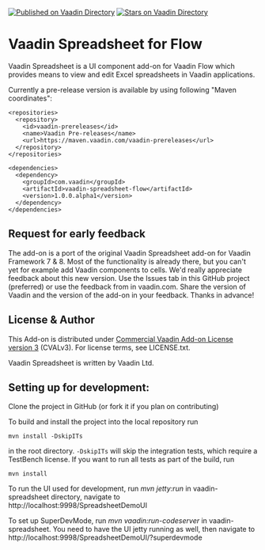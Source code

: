 [![Published on Vaadin  Directory](https://img.shields.io/badge/Vaadin%20Directory-published-00b4f0.svg)](https://vaadin.com/directory/component/vaadin-spreadsheet)
[![Stars on Vaadin Directory](https://img.shields.io/vaadin-directory/star/vaadin-spreadsheet.svg)](https://vaadin.com/directory/component/vaadin-spreadsheet)


# Vaadin Spreadsheet for Flow

Vaadin Spreadsheet is a UI component add-on for Vaadin Flow which provides means to view and edit Excel spreadsheets in Vaadin applications.

Currently a pre-release version is available by using following "Maven coordinates":

    <repositories>
      <repository>
        <id>vaadin-prereleases</id>
        <name>Vaadin Pre-releases</name>
        <url>https://maven.vaadin.com/vaadin-prereleases</url>
      </repository>
    </repositories>

    <dependencies>
      <dependency>
        <groupId>com.vaadin</groupId>
        <artifactId>vaadin-spreadsheet-flow</artifactId>
        <version>1.0.0.alpha1</version>
      </dependency>
    </dependencies>


## Request for early feedback

The add-on is a port of the original Vaadin Spreadsheet add-on for Vaadin Framework 7 & 8. Most of the functionality is already there, but you can't yet for example add Vaadin components to cells. We'd really appreciate feedback about this new version. Use the Issues tab in this GitHub project (preferred) or use the feedback from in vaadin.com. Share the version of Vaadin and the version of the add-on in your feedback. Thanks in advance!

## License & Author

This Add-on is distributed under [Commercial Vaadin Add-on License version 3](http://vaadin.com/license/cval-3) (CVALv3). For license terms, see LICENSE.txt.

Vaadin Spreadsheet is written by Vaadin Ltd.


## Setting up for development:

Clone the project in GitHub (or fork it if you plan on contributing)

To build and install the project into the local repository run 

```mvn install -DskipITs```

in the root directory. `-DskipITs` will skip the integration tests, which require a TestBench license. If you want to run all tests as part of the build, run

```mvn install```

To run the UI used for development, run *mvn jetty:run* in vaadin-spreadsheet directory, navigate to http://localhost:9998/SpreadsheetDemoUI

To set up SuperDevMode, run *mvn vaadin:run-codeserver* in vaadin-spreadsheet. You need to have the UI jetty running as well, then navigate to http://localhost:9998/SpreadsheetDemoUI/?superdevmode

